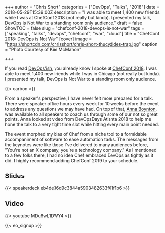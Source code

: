 +++
author = "Chris Short"
categories = ["DevOps", "Talks", "2018"]
date = 2018-05-29T15:39:00Z
description = "I was able to meet 1,400 new friends while I was at ChefConf 2018 (not really but kinda). I presented my talk, DevOps is Not War to a standing room only audience."
draft = false
ShowTOC = false
slug = "chefconf-2018-devops-is-not-war"
tags = ["speaking", "talks", "devops", "chefconf", "war", "cloud"]
title = "ChefConf 2018: DevOps is Not War"
[cover]
image = "https://shortcdn.com/chrisshort/chris-short-thucydides-trap.jpg"
caption = "Photo Courtesy of Kim McMahon"

+++

If you read [DevOps'ish](https://devopsish.com/077/), you already know I spoke at [ChefConf 2018](https://chefconf.chef.io/). I was able to meet 1,400 new friends while I was in Chicago (not really but kinda). I presented my talk, DevOps is Not War to a standing room only audience.

{{< carbon >}}

From a speaker's perspective, I have never felt more prepared for a talk. There were speaker office hours every week for 10 weeks before the event to address any questions we may have had. On top of that, [Anna Boynton](http://messageglue.com/), was available to all speakers to coach us through some of our not so great points. Anna looked at video from DevOpsDays Atlanta 2018 to help me hone the talk to a very tight time slot while hitting every main point needed.

The event morphed my bias of Chef from a niche tool to a formidable accompaniment of software to ease automation tasks. The messages from the keynotes were like those I've delivered to many audiences before, "You're not an X company, you're a technology company." As I mentioned to a few folks there, I had no idea Chef embraced DevOps as tightly as it did. I highly recommend adding ChefConf 2019 to your schedule.

## Slides

{{< speakerdeck eb4de36d9c3844a5903482633f01f1b6 >}}

## Video

{{< youtube MDu6wL1DWY4 >}}

{{< eo_signup >}}
